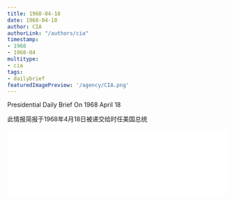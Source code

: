 ```yaml
---
title: 1968-04-18
date: 1968-04-18
author: CIA 
authorLink: "/authors/cia"
timestamp: 
- 1968
- 1968-04
multitype: 
- cia
tags: 
- dailybrief
featuredImagePreview: '/agency/CIA.png'
---
```



Presidential Daily Brief On 1968 April 18

此情报简报于1968年4月18日被递交给时任美国总统

<!--more-->





<div id="over" style="width:100%; overflow:hidden"> <iframe id="sFrame" name="sFrame" frameborder="no" border="0"  allowfullscreen marginwidth="0" scrolling="no" src = " /CIA/1968-04-18.html "  style = " position:absulute; width: 806px; top: 300;" > </iframe> </div>